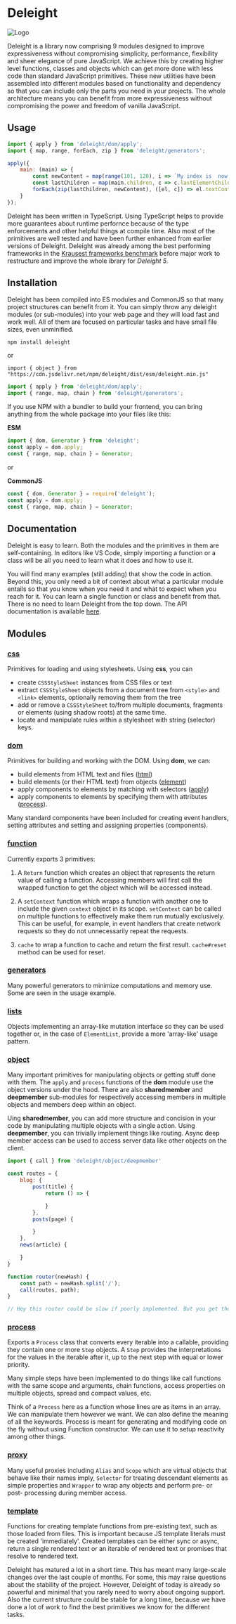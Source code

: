 # Deleight

![Logo](https://github.com/mksunny1/deleight/blob/main/docs/assets/logos/small.png?raw=true)

Deleight is a library now comprising 9 modules designed to improve expressiveness without compromising simplicity, performance, flexibility and sheer elegance of pure JavaScript. We achieve this by creating higher level functions, classes and objects which can get more done with less code than standard JavaScript primitives. These new utilities have been assembled into different modules based on functionality and dependency so that you can include only the parts you need in your projects. The whole architecture means you can benefit from more expressiveness without compromising the power and freedom of vanilla JavaScript.


## Usage

```js
import { apply } from 'deleight/dom/apply';
import { map, range, forEach, zip } from 'deleight/generators';

apply({
    main: (main) => {
        const newContent = map(range(101, 120), i => `My index is  now ${i}`);
        const lastChildren = map(main.children, c => c.lastElementChild);
        forEach(zip(lastChildren, newContent), ([el, c]) => el.textContent = c);
    }
});

```

Deleight has been written in TypeScript. Using TypeScript helps to provide more guarantees about runtime perfornce because of the type enforcements and other helpful things at compile time. Also most of the primitives are well tested and have been further enhanced from earlier versions of Deleight. Deleight was already among the best performing frameworks in the [Krausest frameworks benchmark](https://github.com/krausest/js-framework-benchmark) before major work to restructure and improve the whole ibrary for *Deleight 5*.


## Installation

Deleight has been compiled into ES modules and CommonJS so that many project structures can benefit from it. You can simply throw any deleight modules (or sub-modules) into your web page and they will load fast and work well. All of them are focused on particular tasks and have small file sizes, even unminified. 

`npm install deleight` 

or 

`import { object } from "https://cdn.jsdelivr.net/npm/deleight/dist/esm/deleight.min.js"`

```js
import { apply } from 'deleight/dom/apply';
import { range, map, chain } from 'deleight/generators';
```

If you use NPM with a bundler to build your frontend, you can bring anything from the whole package into your files like this:

**ESM**
```js
import { dom, Generator } from 'deleight';
const apply = dom.apply;
const { range, map, chain } = Generator;

```

or 

**CommonJS**
```js
const { dom, Generator } = require('deleight');
const apply = dom.apply;
const { range, map, chain } = Generator;

```


## Documentation

Deleight is easy to learn. Both the modules and the primitives in them are self-containing. In editors like VS Code, simply importing a function or a class will be all you need to learn what it does and how to use it. 

You will find many examples (still adding) that show the code in action. Beyond this, you only need a bit of context about what a particular module entails so that you know when you need it and what to expect when you reach for it. You can learn a single function or class and benefit from that. There is no need to learn Deleight from the top down. The API documentation is available [here](https://mksunny1.github.io/deleight-api-docs/main/modules/deleight.html).


## Modules

### [css](https://mksunny1.github.io/deleight-api-docs/main/modules/deleight.css.html)

Primitives for loading and using stylesheets. Using **css**, you can 

- create `CSSStyleSheet` instances from CSS files or text
- extract `CSSStyleSheet` objects from a document tree from `<style>` and `<link>` elements, optionally removing them from the tree
- add or remove a `CSSStyleSheet` to/from multiple documents, fragments or elements (using shadow roots) at the same time.
- locate and manipulate rules within a stylesheet with string (selector) keys. 

### [dom](https://mksunny1.github.io/deleight-api-docs/main/modules/deleight.dom.html)

Primitives for building and working with the DOM. Using **dom**, we can:
- build elements from HTML text and files ([html]())
- build elements (or their HTML text) from objects  ([element]())
- apply components to elements by matching with selectors ([apply]())
- apply components to elements by specifying them with attributes ([process]()). 

Many standard components have been included for creating event handlers, setting attributes and setting and assigning properties (components).

### [function](https://mksunny1.github.io/deleight-api-docs/main/modules/deleight.function.html)

Currently exports 3 primitives:

1. A `Return` function which creates an object that represents the return value of calling a function. Accessing members will first call the wrapped function to get the object which will be accessed instead.

2. A `setContext` function which wraps a function with another one to include the given `context` object in its scope. `setContext` can be called on multiple functions to effectively make them run mutually exclusively. This can be useful, for example, in event handlers that create network requests so they do not unnecessarily repeat the requests.

3. `cache` to wrap a function to cache and return the first result. `cache#reset` method can be used for reset. 

### [generators](https://mksunny1.github.io/deleight-api-docs/main/modules/deleight.Generator.html)

Many powerful generators to minimize computations and memory use. Some are seen in the usage example.

### [lists](https://mksunny1.github.io/deleight-api-docs/main/modules/deleight.List.html)

Objects implementing an array-like mutation interface so they can be used together or, in the case of `ElementList`, provide a more 'array-like' usage pattern. 


### [object](https://mksunny1.github.io/deleight-api-docs/main/modules/deleight.object.html)

Many important primitives for manipulating objects or getting stuff done with them. The `apply` and `process` functions of the **dom** module use the object versions under the hood. There are also **sharedmember** and **deepmember** sub-modules for respectively accessing members in multiple objects and members deep within an object. 

Uing **sharedmember**, you can add more structure and concision in your code by manipulating multiple objects with a single action. Using **deepmember**, you can trivially implement things like routing. Async deep member access can be used to access server data like other objects on the client.

```js
import { call } from 'deleight/object/deepmember'

const routes = {
    blog: {
        post(title) { 
            return () => {

            }
        },
        posts(page) {

        }
    },
    news(article) {

    }
}

function router(newHash) {
    const path = newHash.split('/');
    call(routes, path);
}

// Hey this router could be slow if poorly implemented. But you get the idea...

```

### [process](https://mksunny1.github.io/deleight-api-docs/main/modules/deleight.process.html)

Exports a `Process` class that converts every iterable into a callable, providing they contain one or more `Step` objects. A `Step` provides the interpretations for the values in the iterable after it, up to the next step with equal or lower priority.

Many simple steps have been implemented to do things like call functions with the same scope and arguments, chain functions, access properties on multiple objects, spread and compact values, etc. 

Think of a `Process` here as a function whose lines are as items in an array. We can manipulate them however we want. We can also define the meaning of all the keywords. Process is meant for generating and modifying code on the fly without using Function constructor. We can use it to setup reactivity among other things.

### [proxy](https://mksunny1.github.io/deleight-api-docs/main/modules/deleight.Proxy.html)

Many useful proxies including `Alias` and `Scope` which are virtual objects that behave like their names imply, `Selector` for treating descendant elements as simple properties and `Wrapper` to wrap any objects and perform pre- or post- processing during member access.

### [template](https://mksunny1.github.io/deleight-api-docs/main/modules/deleight.template.html)

Functions for creating template functions from pre-existing text, such as those loaded from files. This is important because JS template literals must be created 'immediately'. Created templates can be either sync or async, return a single rendered text or an iterable of rendered text or promises that resolve to rendered text.


Deleight has matured a lot in a short time. This has meant many large-scale changes over the last couple of months. For some, this may raise questions about the stability of the project. However, Deleight of today is already so powerful and minimal that you rarely need to worry about ongoing support. Also the current structure could be stable for a long time, because we have done a lot of work to find the best primitives we know for the different tasks.


